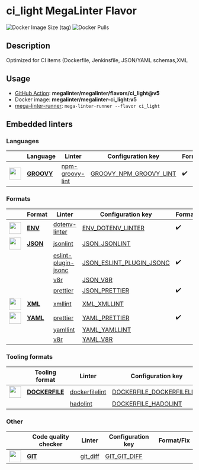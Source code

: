 # ci_light MegaLinter Flavor

![Docker Image Size (tag)](https://img.shields.io/docker/image-size/megalinter/megalinter-ci_light/v5)
![Docker Pulls](https://img.shields.io/docker/pulls/megalinter/megalinter-ci_light)

## Description

Optimized for CI items (Dockerfile, Jenkinsfile, JSON/YAML schemas,XML

## Usage

- [GitHub Action](https://megalinter.github.io/installation/#github-action): **megalinter/megalinter/flavors/ci_light@v5**
- Docker image: **megalinter/megalinter-ci_light:v5**
- [mega-linter-runner](https://megalinter.github.io/mega-linter-runner/): `mega-linter-runner --flavor ci_light`

## Embedded linters

### Languages

| <!-- -->                                                                                                                                                         | Language                                                       | Linter                                                                              | Configuration key                                                                          | Format/Fix         |
|------------------------------------------------------------------------------------------------------------------------------------------------------------------|----------------------------------------------------------------|-------------------------------------------------------------------------------------|--------------------------------------------------------------------------------------------|--------------------|
| <img src="https://github.com/megalinter/megalinter/raw/main/docs/assets/icons/groovy.ico" alt="" height="32px" class="megalinter-icon"></a> <!-- linter-icon --> | [**GROOVY**](https://megalinter.github.io/descriptors/groovy/) | [npm-groovy-lint](https://megalinter.github.io/descriptors/groovy_npm_groovy_lint/) | [GROOVY_NPM_GROOVY_LINT](https://megalinter.github.io/descriptors/groovy_npm_groovy_lint/) | :heavy_check_mark: |

### Formats

| <!-- -->                                                                                                                                                       | Format                                                     | Linter                                                                                    | Configuration key                                                                              | Format/Fix         |
|----------------------------------------------------------------------------------------------------------------------------------------------------------------|------------------------------------------------------------|-------------------------------------------------------------------------------------------|------------------------------------------------------------------------------------------------|--------------------|
| <img src="https://github.com/megalinter/megalinter/raw/main/docs/assets/icons/env.ico" alt="" height="32px" class="megalinter-icon"></a> <!-- linter-icon -->  | [**ENV**](https://megalinter.github.io/descriptors/env/)   | [dotenv-linter](https://megalinter.github.io/descriptors/env_dotenv_linter/)              | [ENV_DOTENV_LINTER](https://megalinter.github.io/descriptors/env_dotenv_linter/)               | :heavy_check_mark: |
| <img src="https://github.com/megalinter/megalinter/raw/main/docs/assets/icons/json.ico" alt="" height="32px" class="megalinter-icon"></a> <!-- linter-icon --> | [**JSON**](https://megalinter.github.io/descriptors/json/) | [jsonlint](https://megalinter.github.io/descriptors/json_jsonlint/)                       | [JSON_JSONLINT](https://megalinter.github.io/descriptors/json_jsonlint/)                       |                    |
| <!-- --> <!-- linter-icon -->                                                                                                                                  |                                                            | [eslint-plugin-jsonc](https://megalinter.github.io/descriptors/json_eslint_plugin_jsonc/) | [JSON_ESLINT_PLUGIN_JSONC](https://megalinter.github.io/descriptors/json_eslint_plugin_jsonc/) | :heavy_check_mark: |
| <!-- --> <!-- linter-icon -->                                                                                                                                  |                                                            | [v8r](https://megalinter.github.io/descriptors/json_v8r/)                                 | [JSON_V8R](https://megalinter.github.io/descriptors/json_v8r/)                                 |                    |
| <!-- --> <!-- linter-icon -->                                                                                                                                  |                                                            | [prettier](https://megalinter.github.io/descriptors/json_prettier/)                       | [JSON_PRETTIER](https://megalinter.github.io/descriptors/json_prettier/)                       | :heavy_check_mark: |
| <img src="https://github.com/megalinter/megalinter/raw/main/docs/assets/icons/xml.ico" alt="" height="32px" class="megalinter-icon"></a> <!-- linter-icon -->  | [**XML**](https://megalinter.github.io/descriptors/xml/)   | [xmllint](https://megalinter.github.io/descriptors/xml_xmllint/)                          | [XML_XMLLINT](https://megalinter.github.io/descriptors/xml_xmllint/)                           |                    |
| <img src="https://github.com/megalinter/megalinter/raw/main/docs/assets/icons/yaml.ico" alt="" height="32px" class="megalinter-icon"></a> <!-- linter-icon --> | [**YAML**](https://megalinter.github.io/descriptors/yaml/) | [prettier](https://megalinter.github.io/descriptors/yaml_prettier/)                       | [YAML_PRETTIER](https://megalinter.github.io/descriptors/yaml_prettier/)                       | :heavy_check_mark: |
| <!-- --> <!-- linter-icon -->                                                                                                                                  |                                                            | [yamllint](https://megalinter.github.io/descriptors/yaml_yamllint/)                       | [YAML_YAMLLINT](https://megalinter.github.io/descriptors/yaml_yamllint/)                       |                    |
| <!-- --> <!-- linter-icon -->                                                                                                                                  |                                                            | [v8r](https://megalinter.github.io/descriptors/yaml_v8r/)                                 | [YAML_V8R](https://megalinter.github.io/descriptors/yaml_v8r/)                                 |                    |

### Tooling formats

| <!-- -->                                                                                                                                                             | Tooling format                                                         | Linter                                                                                | Configuration key                                                                                | Format/Fix |
|----------------------------------------------------------------------------------------------------------------------------------------------------------------------|------------------------------------------------------------------------|---------------------------------------------------------------------------------------|--------------------------------------------------------------------------------------------------|------------|
| <img src="https://github.com/megalinter/megalinter/raw/main/docs/assets/icons/dockerfile.ico" alt="" height="32px" class="megalinter-icon"></a> <!-- linter-icon --> | [**DOCKERFILE**](https://megalinter.github.io/descriptors/dockerfile/) | [dockerfilelint](https://megalinter.github.io/descriptors/dockerfile_dockerfilelint/) | [DOCKERFILE_DOCKERFILELINT](https://megalinter.github.io/descriptors/dockerfile_dockerfilelint/) |            |
| <!-- --> <!-- linter-icon -->                                                                                                                                        |                                                                        | [hadolint](https://megalinter.github.io/descriptors/dockerfile_hadolint/)             | [DOCKERFILE_HADOLINT](https://megalinter.github.io/descriptors/dockerfile_hadolint/)             |            |

### Other

| <!-- -->                                                                                                                                                      | Code quality checker                                     | Linter                                                             | Configuration key                                                      | Format/Fix |
|---------------------------------------------------------------------------------------------------------------------------------------------------------------|----------------------------------------------------------|--------------------------------------------------------------------|------------------------------------------------------------------------|------------|
| <img src="https://github.com/megalinter/megalinter/raw/main/docs/assets/icons/git.ico" alt="" height="32px" class="megalinter-icon"></a> <!-- linter-icon --> | [**GIT**](https://megalinter.github.io/descriptors/git/) | [git_diff](https://megalinter.github.io/descriptors/git_git_diff/) | [GIT_GIT_DIFF](https://megalinter.github.io/descriptors/git_git_diff/) |            |


